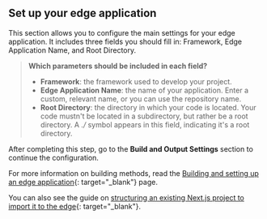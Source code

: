 ## Set up your edge application

This section allows you to configure the main settings for your edge application. It includes three fields you should fill in: Framework, Edge Application Name, and Root Directory.


> **Which parameters should be included in each field?**
> 
> - **Framework**: the framework used to develop your project.
> - **Edge Application Name**: the name of your application. Enter a custom, relevant name, or you can use the repository name.
> - **Root Directory**: the directory in which your code is located. Your code mustn't be located in a subdirectory, but rather be a root directory. A *./* symbol appears in this field, indicating it's a root directory.

After completing this step, go to the **Build and Output Settings** section to continue the configuration. 

For more information on building methods, read the [Building and setting up an edge application](https://www.azion.com/en/documentation/products/getting-started/build-edge-applications/){: target="_blank"} page.

You can also see the guide on [structuring an existing Next.js project to import it to the edge](https://www.azion.com/en/documentation/products/guides/how-to-structure-nextjs-project/){: target="_blank"}.